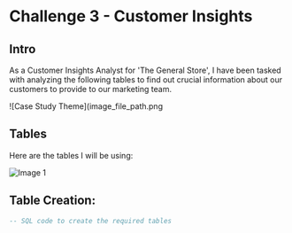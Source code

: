 
# Challenge 3 - Customer Insights

## Intro
As a Customer Insights Analyst for 'The General Store', I have been tasked with analyzing the following tables to find out crucial information about our customers to provide to our marketing team.

![Case Study Theme](image_file_path.png
<!-- Insert an image that accurately captures this case study theme -->

## Tables
Here are the tables I will be using:

![Image 1](https://steeldata.org.uk/sql3tables1.png)

## Table Creation:
```sql
-- SQL code to create the required tables
